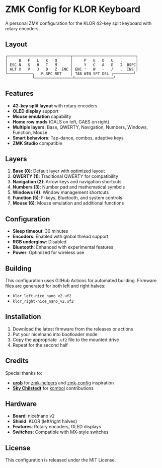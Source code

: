 # ZMK Config for KLOR Keyboard

A personal ZMK configuration for the KLOR 42-key split keyboard with rotary encoders.

## Layout

```
╭────────────────────────────┬────────────────────────────╮
│     B   F   L   K   Q      │     P   G   O   U   .      │
│ ESC N   S   H   T   M      │     Y   C   A   E   I  BSPC│
│ ALT X   V   J   D   Z  ENC │ ENC '   W   -   /   ,  INS │
╰───────────╮   R SPC RET    │ TAB WIN SFT DEL ╭─────────╯
            ╰─────────────────┴─────────────────╯
```

## Features

- **42-key split layout** with rotary encoders
- **OLED display** support
- **Mouse emulation** capability
- **Home row mods** (GALS on left, GAES on right)
- **Multiple layers**: Base, QWERTY, Navigation, Numbers, Windows, Function, Mouse
- **Smart behaviors**: Tap-dance, combos, adaptive keys
- **ZMK Studio** compatible

## Layers

1. **Base (0)**: Default layer with optimized layout
2. **QWERTY (1)**: Traditional QWERTY for compatibility
3. **Navigation (2)**: Arrow keys and navigation shortcuts
4. **Numbers (3)**: Number pad and mathematical symbols
5. **Windows (4)**: Window management shortcuts
6. **Function (5)**: F-keys, Bluetooth, and system controls
7. **Mouse (6)**: Mouse emulation and additional functions

## Configuration

- **Sleep timeout**: 30 minutes
- **Encoders**: Enabled with global thread support
- **RGB underglow**: Disabled
- **Bluetooth**: Enhanced with experimental features
- **Power**: Optimized for wireless use

## Building

This configuration uses GitHub Actions for automated building. Firmware files are generated for both left and right halves:

- `klor_left-nice_nano_v2.uf2`
- `klor_right-nice_nano_v2.uf2`

## Installation

1. Download the latest firmware from the releases or actions
2. Put your nice!nano into bootloader mode
3. Copy the appropriate `.uf2` file to the mounted drive
4. Repeat for the second half

## Credits

Special thanks to:

- [**urob**](https://github.com/urob) for [zmk-helpers](https://github.com/urob/zmk-helpers) and [zmk-config](https://github.com/urob/zmk-config) inspiration
- [**Sky Chilstedt**](https://github.com/skychil) for [kombol](https://github.com/skychil/kombol) contributions

## Hardware

- **Board**: nice!nano v2
- **Shield**: KLOR (left/right halves)
- **Features**: Rotary encoders, OLED displays
- **Switches**: Compatible with MX-style switches

## License

This configuration is released under the MIT License.